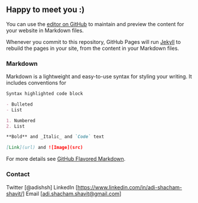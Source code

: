 ## Happy to meet you :)
You can use the [editor on GitHub](https://github.com/adishachamshavit/adishachamshavit.github.io/edit/main/index.md) to maintain and preview the content for your website in Markdown files.

Whenever you commit to this repository, GitHub Pages will run [Jekyll](https://jekyllrb.com/) to rebuild the pages in your site, from the content in your Markdown files.

### Markdown

Markdown is a lightweight and easy-to-use syntax for styling your writing. It includes conventions for

```markdown
Syntax highlighted code block

- Bulleted
- List

1. Numbered
2. List

**Bold** and _Italic_ and `Code` text

[Link](url) and ![Image](src)
```

For more details see [GitHub Flavored Markdown](https://guides.github.com/features/mastering-markdown/).

### Contact

Twitter [@adishsh]
LinkedIn [https://www.linkedin.com/in/adi-shacham-shavit/]
Email [adi.shacham.shavit@gmail.com]
